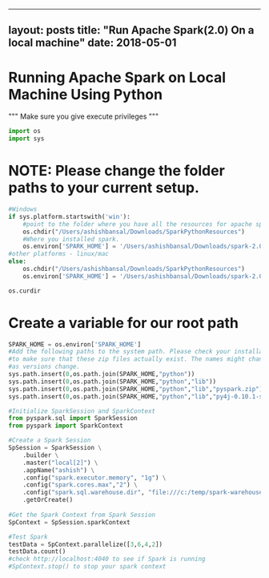 
---
layout: posts
title: "Run Apache Spark(2.0) On a local machine"
date: 2018-05-01
---
# Running Apache Spark on Local Machine Using Python
"""
Make sure you give execute privileges
"""



```python
import os
import sys

```

# NOTE: Please change the folder paths to your current setup.


```python
#Windows
if sys.platform.startswith('win'):
    #point to the folder where you have all the resources for apache spark such as csv files
    os.chdir("/Users/ashishbansal/Downloads/SparkPythonResources")
    #Where you installed spark.    
    os.environ['SPARK_HOME'] = '/Users/ashishbansal/Downloads/spark-2.0.0-bin-hadoop2.7'
#other platforms - linux/mac
else:
    os.chdir("/Users/ashishbansal/Downloads/SparkPythonResources")
    os.environ['SPARK_HOME'] = '/Users/ashishbansal/Downloads/spark-2.0.0-bin-hadoop2.7'

os.curdir
```

# Create a variable for our root path


```python
SPARK_HOME = os.environ['SPARK_HOME']
#Add the following paths to the system path. Please check your installation
#to make sure that these zip files actually exist. The names might change
#as versions change.
sys.path.insert(0,os.path.join(SPARK_HOME,"python"))
sys.path.insert(0,os.path.join(SPARK_HOME,"python","lib"))
sys.path.insert(0,os.path.join(SPARK_HOME,"python","lib","pyspark.zip"))
sys.path.insert(0,os.path.join(SPARK_HOME,"python","lib","py4j-0.10.1-src.zip"))

#Initialize SparkSession and SparkContext
from pyspark.sql import SparkSession
from pyspark import SparkContext

#Create a Spark Session
SpSession = SparkSession \
    .builder \
    .master("local[2]") \
    .appName("ashish") \
    .config("spark.executor.memory", "1g") \
    .config("spark.cores.max","2") \
    .config("spark.sql.warehouse.dir", "file:///c:/temp/spark-warehouse")\
    .getOrCreate()
    
#Get the Spark Context from Spark Session    
SpContext = SpSession.sparkContext

#Test Spark
testData = SpContext.parallelize([3,6,4,2])
testData.count()
#check http://localhost:4040 to see if Spark is running
#SpContext.stop() to stop your spark context
```
